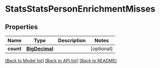 # StatsStatsPersonEnrichmentMisses

## Properties
Name | Type | Description | Notes
------------ | ------------- | ------------- | -------------
**count** | [**BigDecimal**](BigDecimal.md) |  | [optional] 

[[Back to Model list]](../README.md#documentation-for-models) [[Back to API list]](../README.md#documentation-for-api-endpoints) [[Back to README]](../README.md)

